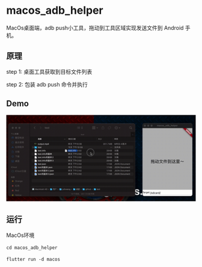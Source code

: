 # macos_adb_helper

MacOs桌面端，adb push小工具，拖动到工具区域实现发送文件到 Android 手机。

## 原理

step 1: 桌面工具获取到目标文件列表

step 2: 包装 adb push 命令并执行

## Demo

![example.gif](./.images/example.gif)

## 运行

MacOs环境

`cd macos_adb_helper`

`flutter run -d macos`
